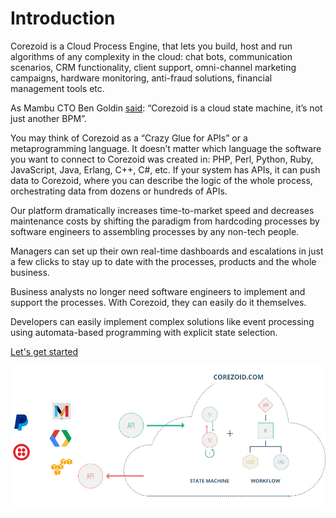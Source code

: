 # Introduction

Corezoid is a Cloud Process Engine, that lets you build, host and run algorithms of any complexity  in the cloud: chat bots, communication scenarios, CRM functionality, client support, omni-channel marketing campaigns, hardware monitoring, anti-fraud solutions, financial management tools etc.  

As Mambu CTO Ben Goldin [said](https://www.corezoid.com/blog/mambu-corezoid-cloud-state-machine/): “Corezoid is a cloud state machine, it’s not just another BPM”.

You may think of Corezoid as a “Crazy Glue for APIs” or a metaprogramming language. It doesn’t matter which language the software you want to connect to Corezoid was created in: PHP, Perl, Python, Ruby, JavaScript, Java, Erlang, C++, C#, etc. If your system has APIs, it can push data to Corezoid, where you can describe the logic of the whole process, orchestrating data from dozens or hundreds of APIs.

Our platform dramatically increases time-to-market speed and decreases maintenance costs by shifting the paradigm from hardcoding processes by software engineers to assembling processes by any non-tech people.

Managers can set up their own real-time dashboards and escalations in just a few clicks to stay up to date with the processes, products and the whole business.

Business analysts no longer need software engineers to implement and support the processes. With Corezoid, they can easily do it themselves.

Developers can easily implement complex solutions like event processing using automata-based programming with explicit state selection.

[Let's get started](quick-start/README.md)


![API](api/img/API.png)